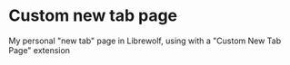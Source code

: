 # Custom new tab page
My personal "new tab" page in Librewolf, using with a "Custom New Tab Page" extension
